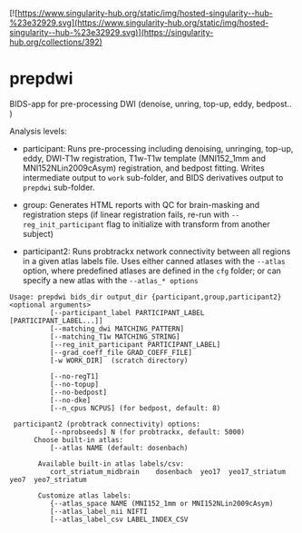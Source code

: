 [![https://www.singularity-hub.org/static/img/hosted-singularity--hub-%23e32929.svg](https://www.singularity-hub.org/static/img/hosted-singularity--hub-%23e32929.svg)](https://singularity-hub.org/collections/392)

# prepdwi
BIDS-app for pre-processing DWI (denoise, unring, top-up, eddy, bedpost.. )

Analysis levels:
* participant: Runs pre-processing including denoising, unringing, top-up, eddy, DWI-T1w registration, T1w-T1w template (MNI152_1mm and MNI152NLin2009cAsym) registration, and bedpost fitting. Writes intermediate output to `work` sub-folder, and BIDS derivatives output to `prepdwi` sub-folder. 

* group: Generates HTML reports with QC for brain-masking and registration steps (if linear registration fails, re-run with `--reg_init_participant` flag to initialize with transform from another subject)

* participant2: Runs probtrackx network connectivity between all regions in a given atlas labels file. Uses either canned atlases with the `--atlas` option, where predefined atlases are defined in the `cfg` folder;  or can specify a new atlas with the `--atlas_* options`

```
Usage: prepdwi bids_dir output_dir {participant,group,participant2} <optional arguments>
          [--participant_label PARTICIPANT_LABEL [PARTICIPANT_LABEL...]]
          [--matching_dwi MATCHING_PATTERN]
          [--matching_T1w MATCHING_STRING]
          [--reg_init_participant PARTICIPANT_LABEL]
          [--grad_coeff_file GRAD_COEFF_FILE]
          [-w WORK_DIR]  (scratch directory)

          [--no-regT1]
          [--no-topup]
          [--no-bedpost]
          [--no-dke]
          [--n_cpus NCPUS] (for bedpost, default: 8)

 participant2 (probtrack connectivity) options:
          [--nprobseeds] N (for probtrackx, default: 5000)
      Choose built-in atlas:
          [--atlas NAME (default: dosenbach)

       Available built-in atlas labels/csv:
          cort_striatum_midbrain	dosenbach  yeo17  yeo17_striatum  yeo7	yeo7_striatum

       Customize atlas labels:
          {--atlas_space NAME (MNI152_1mm or MNI152NLin2009cAsym)
          [--atlas_label_nii NIFTI
          [--atlas_label_csv LABEL_INDEX_CSV
```
